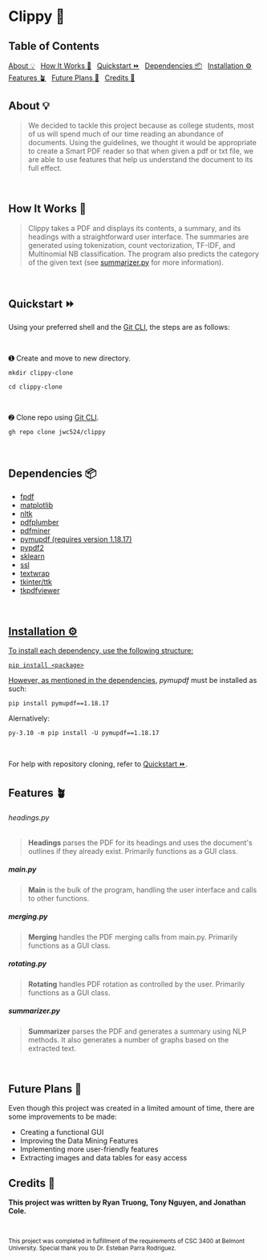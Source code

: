 <h1>Clippy 🔎 </h3>


<h2 id="contents">Table of Contents</h2>
<span><a href=#about>About 💡</a>&ensp;</span>
<span><a href=#how>How It Works 📖</a>&ensp;</span>
<span><a href=#quickstart>Quickstart ⏩</a>&ensp;</span>
<span><a href=#dependencies>Dependencies 📦</a>&ensp;</span>
<span><a href=#installation>Installation ⚙️</a>&ensp;</span>
<br>
<span><a href=#features>Features 🪴</a>&ensp;</span>
<span><a href=#features>Future Plans 🔮</a>&ensp;</span>
<span><a href=#features>Credits 📜</a>&ensp;</span>


<br>

<h2 id=about>About 💡</h2>

> We decided to tackle this project because as college students, most of us will spend much of our time reading an abundance of documents. Using the guidelines, we thought it would be appropriate to create a Smart PDF reader so that when given a pdf or txt file, we are able to use features that help us understand the document to its full effect.

<br>

<h2 id=how>How It Works 📖</h2>

> Clippy takes a PDF and displays its contents, a summary, and its headings with a straightforward user interface.
> The summaries are generated using tokenization, count vectorization, TF-IDF, and Multinomial NB classification.
> The program also predicts the category of the given text
> (see [summarizer.py](https://github.com/jwc524/CLIPPY/blob/master/reader/summarizer.py) for more information).

<br>

<h2 id=quickstart>Quickstart ⏩</h2>

Using your preferred shell and the [Git CLI](https://cli.github.com/), the steps are as follows:

<br>

➊ Create and move to new directory.

```
mkdir clippy-clone
```

```
cd clippy-clone
```

<br>

➋ Clone repo using [Git CLI](https://cli.github.com/).

```
gh repo clone jwc524/clippy
```

<br>

<h2 id=dependencies>Dependencies 📦 </h2>
<ul>
  <li><a href=https://pypi.org/project/fpdf/ target="_blank" rel="noopener noreferrer" >fpdf</li>
  <li><a href=https://pypi.org/project/matplotlib/ target="_blank" rel="noopener noreferrer" >matplotlib</li>
  <li><a href=https://pypi.org/project/nltk/ target="_blank" rel="noopener noreferrer" >nltk</li>
  <li><a href=https://github.com/jsvine/pdfplumber/ target="_blank" rel="noopener noreferrer" >pdfplumber</li>
  <li><a href=https://pypi.org/project/pdfminer/ target="_blank" rel="noopener noreferrer" >pdfminer</li>
  <li><a href=https://pypi.org/project/PyMuPDF target="_blank" rel="noopener noreferrer" >pymupdf (requires version 1.18.17)</li>
  <li><a href=https://pypi.org/project/PyPDF2/ target="_blank" rel="noopener noreferrer" >pypdf2</li>
  <li><a href=https://pypi.org/project/sklearn/ target="_blank" rel="noopener noreferrer" >sklearn</li>
  <li><a href=https://pypi.org/project/ssl/>ssl</li>
  <li><a href=https://docs.python.org/3/library/textwrap.html>textwrap</li>
  <li><a href=https://docs.python.org/3/library/tkinter.html/ target="_blank" rel="noopener noreferrer"/>tkinter/ttk</li>
  <li><a href=https://pypi.org/project/tkPDFViewer/ target="_blank" rel="noopener noreferrer">tkpdfviewer</li>
</ul>

<br>

<h2 id=installation>Installation ⚙️ </h4>
<p>To install each dependency, use the following structure:</p>

```
pip install <package>
```

However, as mentioned in the [dependencies](#dependencies), *pymupdf* must be installed as such:

```
pip install pymupdf==1.18.17
```
Alernatively:
```
py-3.10 -m pip install -U pymupdf==1.18.17
```

<br>

For help with repository cloning, refer to [Quickstart ⏩](#quickstart).

<h2 id=features>Features 🪴 </h3>
<h6 id=headings>headings.py</h6>

> **Headings** parses the PDF for its headings and uses the document's outlines if they already exist. Primarily functions as a GUI class.

<h5 id=main>main.py</h5>

> **Main** is the bulk of the program, handling the user interface and calls to other functions.

<h5 id=merging>merging.py</h5>

> **Merging** handles the PDF merging calls from main.py. Primarily functions as a GUI class.

<h5 id=rotating>rotating.py</h5>

> **Rotating** handles PDF rotation as controlled by the user. Primarily functions as a GUI class.

<h5 id=summarizer>summarizer.py</h5>

> **Summarizer** parses the PDF and generates a summary using NLP methods. It also generates a number of graphs based on the extracted text.

<br>

<h2 id=future>Future Plans 🔮</h2>

Even though this project was created in a limited amount of time, there are some improvements to be made:
+ Creating a functional GUI
+ Improving the Data Mining Features
+ Implementing more user-friendly features
+ Extracting images and data tables for easy access

<h2 id=credits>Credits 📜</h2>

**This project was written by Ryan Truong, Tony Nguyen, and Jonathan Cole.**

<br>

<sub>This project was completed in fulfillment of the requirements of CSC 3400 at Belmont University. Special thank you to Dr. Esteban Parra Rodriguez.</sub>
